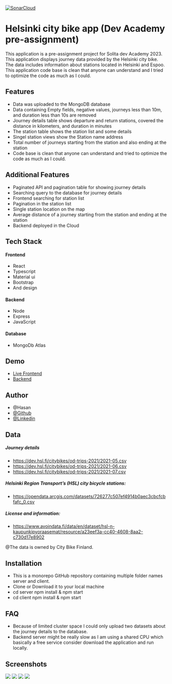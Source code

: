 [![SonarCloud](https://sonarcloud.io/images/project_badges/sonarcloud-white.svg)](https://sonarcloud.io/summary/new_code?id=hasanmd91_Cycling_in_Helsinki)

# Helsinki city bike app (Dev Academy pre-assignment)

This application is a pre-assignment project for Solita dev Academy 2023. This application displays journey data provided by the Helsinki city bike. The data includes information about stations located in Helsinki and Espoo. This application code base is clean that anyone can understand and I tried to optimize the code as much as I could.

## Features

- Data was uploaded to the MongoDB database
- Data containing Empty fields, negative values, journeys less than 10m, and duration less than 10s are removed
- Journey details table shows departure and return stations, covered the distance in kilometers, and duration in minutes
- The station table shows the station list and some details
- Singel station views show the Station name address
- Total number of journeys starting from the station and also ending at the station
- Code base is clean that anyone can understand and tried to optimize the code as much as I could.

## Additional Features

- Paginated API and pagination table for showing journey details
- Searching query to the database for journey details
- Frontend searching for station list
- Pagination in the station list
- Single station location on the map
- Average distance of a journey starting from the station and ending at the station
- Backend deployed in the Cloud

## Tech Stack

#### Frontend

- React
- Typescript
- Material ui
- Bootstrap
- And design

#### Backend

- Node
- Express
- JavaScript

#### Database

- MongoDb Atlas

## Demo

- [Live Frontend](https://helsinkicitybike.netlify.app/)
- [Backend](https://helisinkicitybike.onrender.com/home/journey)

## Author

- @Hasan
- [@Github](https://github.com/hasanmd91?tab=repositories)
- [@Linkedin](https://www.linkedin.com/in/hasanmd91/?originalSubdomain=fi)

## Data

##### Journey details

- https://dev.hsl.fi/citybikes/od-trips-2021/2021-05.csv
- https://dev.hsl.fi/citybikes/od-trips-2021/2021-06.csv
- https://dev.hsl.fi/citybikes/od-trips-2021/2021-07.csv

##### Helsinki Region Transport’s (HSL) city bicycle stations:

- https://opendata.arcgis.com/datasets/726277c507ef4914b0aec3cbcfcbfafc_0.csv

##### License and information:

- https://www.avoindata.fi/data/en/dataset/hsl-n-kaupunkipyoraasemat/resource/a23eef3a-cc40-4608-8aa2-c730d17e8902

@The data is owned by City Bike Finland.

## Installation

- This is a monorepo GitHub repository containing multiple folder names server and client.
- Clone or Download it to your local machine
- cd server npm install & npm start
- cd client npm install & npm start

## FAQ

- Because of limited cluster space I could only upload two datasets about the journey details to the database.
- Backend server might be really slow as I am using a shared CPU which basically a free service consider download the application and run locally.

## Screenshots

<img src="client\images\home.png" />
<img src="client\images\journeylist.png" />
<img src="client\images\stationlist.png" />
<img src="client\images\station.png" />
